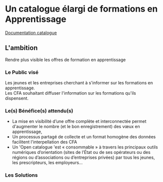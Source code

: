 # Un catalogue élargi de formations en Apprentissage

[Documentation catalogue](https://mission-apprentissage.gitbook.io/catalogue/)

## L'ambition

Rendre plus visible les offres de formation en apprentissage  


### Le Public visé

Les jeunes et les entreprises cherchant à s'informer sur les formations en apprentissage.  
Les CFA souhaitant diffuser l'information sur les formations qu'ils dispensent.



### Le\(s\) Bénéfice\(s\) attendu\(s\)

* La mise en visibilité d’une offre complète et interconnectée permet d'augmenter le nombre \(et le bon enregistrement\) des vœux en apprentissage,
* Un processus partagé  de collecte et un format homogène des données facilitent l'interpellation des CFA
* Un 'Open catalogue 'est « consommable » à travers les principaux outils numériques d’orientation \(sites de l’État ou de ses opérateurs ou des régions ou d’associations ou d’entreprises privées\) par tous les jeunes, les prescripteurs, les employeurs…



### Les Solutions



